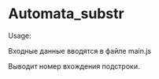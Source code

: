 # Automata_substr



Usage:

Входные данные вводятся в файле main.js

Выводит номер вхождения подстроки.
